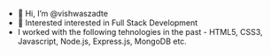 - 👋 Hi, I’m @vishwaszadte
- 👀 Interested interested in Full Stack Development
- I worked with the following tehnologies in the past - HTML5, CSS3, Javascript, Node.js, Express.js, MongoDB etc.

<!---
vishwaszadte/vishwaszadte is a ✨ special ✨ repository because its `README.md` (this file) appears on your GitHub profile.
You can click the Preview link to take a look at your changes.
--->

